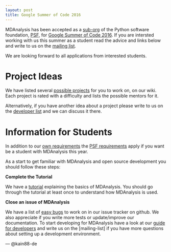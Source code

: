 ```yaml
---
layout: post
title: Google Summer of Code 2016
---
```


MDAnalysis has been accepted as a [sub-org] of the Python software foundation,
[PSF], for [Google Summer of Code 2016][gsoc]. If you are intersted working with
us this summer as a student read the advice and links below and write to us on the
[mailing list].

We are looking forward to all applications from interested students.

# Project Ideas

We have listed several [possible projects][ideas] for you to work on, on our
wiki. Each project is rated with a difficulty and lists the possible mentors for
it.

Alternatively, if you have another idea about a project please write to us on the
[developer list][mailing list] and we can discuss it there.

# Information for Students

In addition to our [own requirements] the [PSF requirements] apply if you want be
a student with MDAnalysis this year.

As a start to get familiar with MDAnalysis
and open source development you should follow these steps:

**Complete the Tutorial**

We have a [tutorial] explaining the basics of MDAnalysis. You should go through
the tutorial at least once to understand how MDAnalysis is used.

**Close an issue of MDAnalysis**

We have a list of [easy bugs] to work on in our issue tracker on github. We also
appreciate if you write more tests or update/improve our documentation. To start
developing for MDAnalysis have a look at our [guide for developers][dev-guide]
and write us on the [mailing-list] if you have more questions about setting up a
development environment.

— @kain88-de

[sub-org]: https://wiki.python.org/moin/SummerOfCode/2016#Python_Sub-orgs_and_Project_Ideas
[PSF]: https://summerofcode.withgoogle.com/organizations/4890191244296192/
[mailing list]: https://groups.google.com/forum/#!forum/mdnalysis-devel
[own requirements]: https://github.com/MDAnalysis/mdanalysis/wiki/Google-Summer-Of-Code#our-expectations-from-students
[PSF requirements]: https://wiki.python.org/moin/SummerOfCode/2016#How_do_I_Apply.3F
[easy bugs]: https://github.com/MDAnalysis/mdanalysis/issues?q=is%3Aopen+is%3Aissue+label%3ADifficulty-easy
[tutorial]: http://www.mdanalysis.org/MDAnalysisTutorial/index.html
[ideas]: https://github.com/MDAnalysis/mdanalysis/wiki/GSoC-2016-Project-Ideas
[gsoc]: https://summerofcode.withgoogle.com/
[dev-guide]: https://github.com/MDAnalysis/mdanalysis/wiki/Guide-for-Developers
